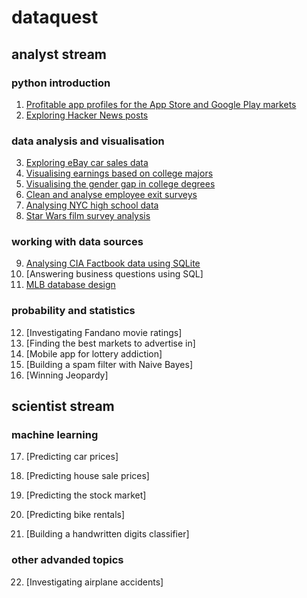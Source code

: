 # dataquest

## analyst stream

### python introduction
1. [Profitable app profiles for the App Store and Google Play markets](https://github.com/sgp941/dq/blob/master/analyst/python_intro_1/Basics.ipynb)
2. [Exploring Hacker News posts](https://github.com/sgp941/dq/blob/master/analyst/python_intro_2/Basics.ipynb)

### data analysis and visualisation
3. [Exploring eBay car sales data](https://github.com/sgp941/dq/blob/master/analyst/pandas_fund/Basics.ipynb)
4. [Visualising earnings based on college majors](https://github.com/sgp941/dq/blob/master/analyst/data_vis_1/Basics.ipynb)
5. [Visualising the gender gap in college degrees](https://github.com/sgp941/dq/blob/master/analyst/data_vis_2/Basics.ipynb)
6. [Clean and analyse employee exit surveys](https://github.com/sgp941/dq/blob/master/analyst/data_clean_1/Basics.ipynb)
7. [Analysing NYC high school data](https://github.com/sgp941/dq/blob/master/analyst/data_clean_2/Schools.ipynb)
8. [Star Wars film survey analysis](https://github.com/sgp941/dq/blob/master/analyst/data_clean_3/Basics.ipynb)

### working with data sources
9. [Analysing CIA Factbook data using SQLite](https://github.com/sgp941/dq/blob/master/analyst/sql_1/Basics.ipynb)
10. [Answering business questions using SQL]
11. [MLB database design](https://github.com/sgp941/dq/blob/master/analyst/sql_3/Basics.ipynb)

### probability and statistics
12. [Investigating Fandano movie ratings]
13. [Finding the best markets to advertise in]
14. [Mobile app for lottery addiction]
15. [Building a spam filter with Naive Bayes]
16. [Winning Jeopardy]

## scientist stream

### machine learning
17. [Predicting car prices]
18. [Predicting house sale prices]
19. [Predicting the stock market]
20. [Predicting bike rentals]

21. [Building a handwritten digits classifier]

### other advanded topics

22. [Investigating airplane accidents]
